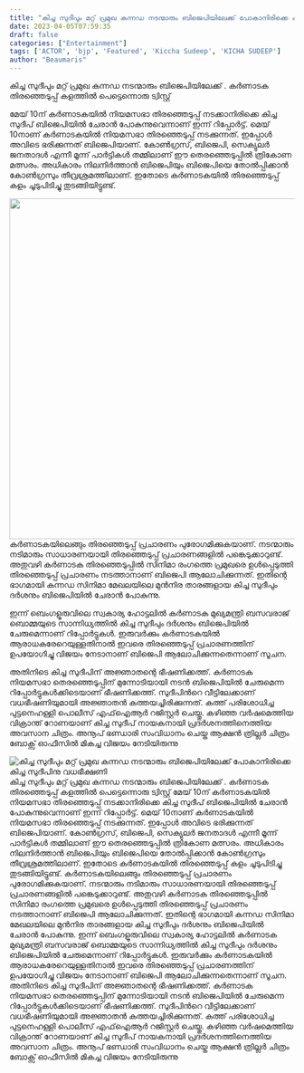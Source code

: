 ```yaml
---
title: "കിച്ച സുദീപും മറ്റ് പ്രമുഖ കന്നഡ നടന്മാരും ബിജെപിയിലേക്ക് പോകാനിരിക്കെ കിച്ച സുദീപിനു വധഭീക്ഷണി"
date: 2023-04-05T07:59:35
draft: false
categories: ["Entertainment"]
tags: ['ACTOR', 'bjp', 'Featured', 'Kiccha Sudeep', 'KICHA SUDEEP']
author: "Beaumaris"
---
```


കിച്ച സുദീപും മറ്റ് പ്രമുഖ കന്നഡ നടന്മാരും ബിജെപിയിലേക്ക് . കർണാടക തിരഞ്ഞെടുപ്പ് കളത്തിൽ പെട്ടെന്നൊരു ട്വിസ്റ്റ്

മേയ് 10ന് കർണാടകയിൽ നിയമസഭാ തിരഞ്ഞെടുപ്പ് നടക്കാനിരിക്കെ കിച്ച സുദീപ് ബിജെപിയിൽ ചേരാൻ പോകുന്നുവെന്നാണ് ഇന്ന് റിപ്പോർട്ട്. മെയ് 10നാണ് കർണാടകയിൽ നിയമസഭാ തിരഞ്ഞെടുപ്പ് നടക്കുന്നത്. ഇപ്പോൾ അവിടെ ഭരിക്കുന്നത് ബിജെപിയാണ്. കോൺഗ്രസ്, ബിജെപി, സെക്യുലർ ജനതാദൾ എന്നീ മൂന്ന് പാർട്ടികൾ തമ്മിലാണ് ഈ തെരഞ്ഞെടുപ്പിൽ ത്രികോണ മത്സരം. അധികാരം നിലനിർത്താൻ ബിജെപിയും ബിജെപിയെ തോൽപ്പിക്കാൻ കോൺഗ്രസും തീവ്രശ്രമത്തിലാണ്. ഇതോടെ കർണാടകയിൽ തിരഞ്ഞെടുപ്പ് കളം ചൂടുപിടിച്ചു തുടങ്ങിയിട്ടുണ്ട്.

<img class=" wp-image-390317 aligncenter" src="https://cdn.boolokam.com/articles/2023/04/WFF.jpg" alt="" width="803" height="602" />കർണാടകയിലെങ്ങും തിരഞ്ഞെടുപ്പ് പ്രചാരണം പുരോഗമിക്കുകയാണ്. നടന്മാരും നടിമാരും സാധാരണയായി തിരഞ്ഞെടുപ്പ് പ്രചാരണങ്ങളിൽ പങ്കെടുക്കാറുണ്ട്. അതുവഴി കർണാടക തിരഞ്ഞെടുപ്പിൽ സിനിമാ രംഗത്തെ പ്രമുഖരെ ഉൾപ്പെടുത്തി തിരഞ്ഞെടുപ്പ് പ്രചാരണം നടത്താനാണ് ബിജെപി ആലോചിക്കുന്നത്. ഇതിന്റെ ഭാഗമായി കന്നഡ സിനിമാ മേഖലയിലെ മുൻനിര താരങ്ങളായ കിച്ച സുദീപും ദർശനും ബിജെപിയിൽ ചേരാൻ പോകുന്നു.

ഇന്ന് ബെംഗളൂരുവിലെ സ്വകാര്യ ഹോട്ടലിൽ കർണാടക മുഖ്യമന്ത്രി ബസവരാജ് ബൊമ്മയുടെ സാന്നിധ്യത്തിൽ കിച്ച സുദീപും ദർശനും ബിജെപിയിൽ ചേരുമെന്നാണ് റിപ്പോർട്ടുകൾ. ഇരുവർക്കും കർണാടകയിൽ ആരാധകരേറെയുള്ളതിനാൽ ഇവരെ തിരഞ്ഞെടുപ്പ് പ്രചാരണത്തിന് ഉപയോഗിച്ചു വിജയം നേടാനാണ് ബിജെപി ആലോചിക്കുന്നതെന്നാണ് സൂചന.

അതിനിടെ കിച്ച സുദീപിന് അജ്ഞാതന്റെ ഭീഷണിക്കത്ത്. കര്‍ണാടക നിയമസഭാ തെരഞ്ഞെടുപ്പിന് മുന്നോടിയായി നടന്‍ ബിജെപിയില്‍ ചേരുമെന്ന റിപ്പോര്‍ട്ടുകള്‍ക്കിടെയാണ് ഭീഷണിക്കത്ത്. സുദീപിന്‍റെ വീട്ടിലേക്കാണ് വധഭീഷണിയുമായി അ‍ജ്ഞാതന്‍ കത്തയച്ചിരിക്കുന്നത്. കത്ത് പരിശോധിച്ച പുട്ടനെഹള്ളി പൊലീസ് എഫ്ഐആർ റജിസ്റ്റ‍ർ ചെയ്തു. കഴിഞ്ഞ വര്‍ഷമെത്തിയ വിക്രാന്ത് റോണയാണ് കിച്ച സുദീപ് നായകനായി പ്രദര്‍ശനത്തിനെത്തിയ അവസാന ചിത്രം. അനൂപ് ഭണ്ഡാരി സംവിധാനം ചെയ്ത ആക്ഷന്‍ ത്രില്ലര്‍ ചിത്രം ബോക്സ് ഓഫീസില്‍ മികച്ച വിജയം നേടിയിരുന്നു


![കിച്ച സുദീപും മറ്റ് പ്രമുഖ കന്നഡ നടന്മാരും ബിജെപിയിലേക്ക് പോകാനിരിക്കെ കിച്ച സുദീപിനു വധഭീക്ഷണി](https://cdn.boolokam.com/articles/2023/04/WFF.jpg)കിച്ച സുദീപും മറ്റ് പ്രമുഖ കന്നഡ നടന്മാരും ബിജെപിയിലേക്ക് . കർണാടക തിരഞ്ഞെടുപ്പ് കളത്തിൽ പെട്ടെന്നൊരു ട്വിസ്റ്റ് മേയ് 10ന് കർണാടകയിൽ നിയമസഭാ തിരഞ്ഞെടുപ്പ് നടക്കാനിരിക്കെ കിച്ച സുദീപ് ബിജെപിയിൽ ചേരാൻ പോകുന്നുവെന്നാണ് ഇന്ന് റിപ്പോർട്ട്. മെയ് 10നാണ് കർണാടകയിൽ നിയമസഭാ തിരഞ്ഞെടുപ്പ് നടക്കുന്നത്. ഇപ്പോൾ അവിടെ ഭരിക്കുന്നത് ബിജെപിയാണ്. കോൺഗ്രസ്, ബിജെപി, സെക്യുലർ ജനതാദൾ എന്നീ മൂന്ന് പാർട്ടികൾ തമ്മിലാണ് ഈ തെരഞ്ഞെടുപ്പിൽ ത്രികോണ മത്സരം. അധികാരം നിലനിർത്താൻ ബിജെപിയും ബിജെപിയെ തോൽപ്പിക്കാൻ കോൺഗ്രസും തീവ്രശ്രമത്തിലാണ്. ഇതോടെ കർണാടകയിൽ തിരഞ്ഞെടുപ്പ് കളം ചൂടുപിടിച്ചു തുടങ്ങിയിട്ടുണ്ട്. കർണാടകയിലെങ്ങും തിരഞ്ഞെടുപ്പ് പ്രചാരണം പുരോഗമിക്കുകയാണ്. നടന്മാരും നടിമാരും സാധാരണയായി തിരഞ്ഞെടുപ്പ് പ്രചാരണങ്ങളിൽ പങ്കെടുക്കാറുണ്ട്. അതുവഴി കർണാടക തിരഞ്ഞെടുപ്പിൽ സിനിമാ രംഗത്തെ പ്രമുഖരെ ഉൾപ്പെടുത്തി തിരഞ്ഞെടുപ്പ് പ്രചാരണം നടത്താനാണ് ബിജെപി ആലോചിക്കുന്നത്. ഇതിന്റെ ഭാഗമായി കന്നഡ സിനിമാ മേഖലയിലെ മുൻനിര താരങ്ങളായ കിച്ച സുദീപും ദർശനും ബിജെപിയിൽ ചേരാൻ പോകുന്നു. ഇന്ന് ബെംഗളൂരുവിലെ സ്വകാര്യ ഹോട്ടലിൽ കർണാടക മുഖ്യമന്ത്രി ബസവരാജ് ബൊമ്മയുടെ സാന്നിധ്യത്തിൽ കിച്ച സുദീപും ദർശനും ബിജെപിയിൽ ചേരുമെന്നാണ് റിപ്പോർട്ടുകൾ. ഇരുവർക്കും കർണാടകയിൽ ആരാധകരേറെയുള്ളതിനാൽ ഇവരെ തിരഞ്ഞെടുപ്പ് പ്രചാരണത്തിന് ഉപയോഗിച്ചു വിജയം നേടാനാണ് ബിജെപി ആലോചിക്കുന്നതെന്നാണ് സൂചന. അതിനിടെ കിച്ച സുദീപിന് അജ്ഞാതന്റെ ഭീഷണിക്കത്ത്. കര്‍ണാടക നിയമസഭാ തെരഞ്ഞെടുപ്പിന് മുന്നോടിയായി നടന്‍ ബിജെപിയില്‍ ചേരുമെന്ന റിപ്പോര്‍ട്ടുകള്‍ക്കിടെയാണ് ഭീഷണിക്കത്ത്. സുദീപിന്‍റെ വീട്ടിലേക്കാണ് വധഭീഷണിയുമായി അ‍ജ്ഞാതന്‍ കത്തയച്ചിരിക്കുന്നത്. കത്ത് പരിശോധിച്ച പുട്ടനെഹള്ളി പൊലീസ് എഫ്ഐആർ റജിസ്റ്റ‍ർ ചെയ്തു. കഴിഞ്ഞ വര്‍ഷമെത്തിയ വിക്രാന്ത് റോണയാണ് കിച്ച സുദീപ് നായകനായി പ്രദര്‍ശനത്തിനെത്തിയ അവസാന ചിത്രം. അനൂപ് ഭണ്ഡാരി സംവിധാനം ചെയ്ത ആക്ഷന്‍ ത്രില്ലര്‍ ചിത്രം ബോക്സ് ഓഫീസില്‍ മികച്ച വിജയം നേടിയിരുന്നു
